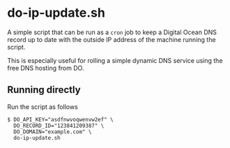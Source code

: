 # do-ip-update.sh

A simple script that can be run as a `cron` job to keep a Digital Ocean DNS record 
up to date with the outside IP address of the machine running the script. 

This is especially useful for rolling a simple dynamic DNS service using the free 
DNS hosting from DO.

## Running directly

Run the script as follows

    $ DO_API_KEY="asdfnwvoqwenvw2ef" \
      DO_RECORD_ID="123841209387" \
      DO_DOMAIN="example.com" \
      do-ip-update.sh

